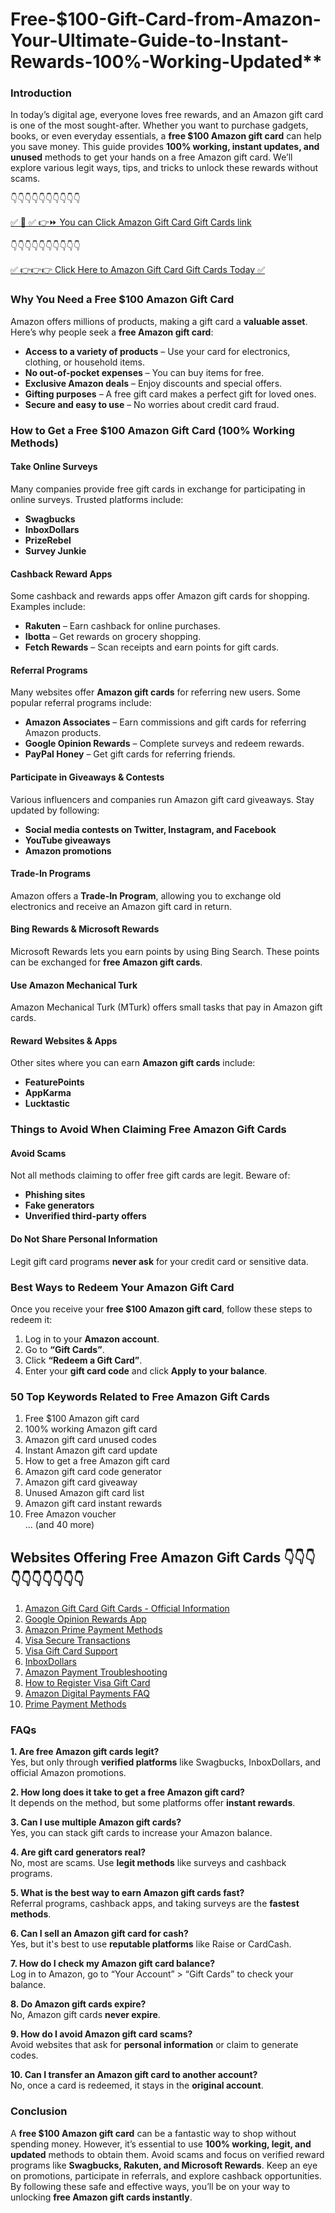 # Free-$100-Gift-Card-from-Amazon-Your-Ultimate-Guide-to-Instant-Rewards-100%-Working-Updated**

### Introduction
In today’s digital age, everyone loves free rewards, and an Amazon gift card is one of the most sought-after. Whether you want to purchase gadgets, books, or even everyday essentials, a **free $100 Amazon gift card** can help you save money. This guide provides **100% working, instant updates, and unused** methods to get your hands on a free Amazon gift card. We’ll explore various legit ways, tips, and tricks to unlock these rewards without scams.

 👇👇👇👇👇👇👇👇👇👇

[✅ 📌 ✅ 👉⏩ You can Click Amazon Gift Card Gift Cards link](https://dmfarid.com/best-amazon-gift-card/)

 👇👇👇👇👇👇👇👇👇👇

[✅ 👉👉👉 Click Here to Amazon Gift Card Gift Cards Today ✅](https://dmfarid.com/best-amazon-gift-card/)


### Why You Need a Free $100 Amazon Gift Card
Amazon offers millions of products, making a gift card a **valuable asset**. Here’s why people seek a **free Amazon gift card**:
- **Access to a variety of products** – Use your card for electronics, clothing, or household items.
- **No out-of-pocket expenses** – You can buy items for free.
- **Exclusive Amazon deals** – Enjoy discounts and special offers.
- **Gifting purposes** – A free gift card makes a perfect gift for loved ones.
- **Secure and easy to use** – No worries about credit card fraud.

### How to Get a Free $100 Amazon Gift Card (100% Working Methods)
#### Take Online Surveys
Many companies provide free gift cards in exchange for participating in online surveys. Trusted platforms include:
- **Swagbucks**
- **InboxDollars**
- **PrizeRebel**
- **Survey Junkie**

#### Cashback Reward Apps
Some cashback and rewards apps offer Amazon gift cards for shopping. Examples include:
- **Rakuten** – Earn cashback for online purchases.
- **Ibotta** – Get rewards on grocery shopping.
- **Fetch Rewards** – Scan receipts and earn points for gift cards.

#### Referral Programs
Many websites offer **Amazon gift cards** for referring new users. Some popular referral programs include:
- **Amazon Associates** – Earn commissions and gift cards for referring Amazon products.
- **Google Opinion Rewards** – Complete surveys and redeem rewards.
- **PayPal Honey** – Get gift cards for referring friends.

#### Participate in Giveaways & Contests
Various influencers and companies run Amazon gift card giveaways. Stay updated by following:
- **Social media contests on Twitter, Instagram, and Facebook**
- **YouTube giveaways**
- **Amazon promotions**

#### Trade-In Programs
Amazon offers a **Trade-In Program**, allowing you to exchange old electronics and receive an Amazon gift card in return.

#### Bing Rewards & Microsoft Rewards
Microsoft Rewards lets you earn points by using Bing Search. These points can be exchanged for **free Amazon gift cards**.

#### Use Amazon Mechanical Turk
Amazon Mechanical Turk (MTurk) offers small tasks that pay in Amazon gift cards.

#### Reward Websites & Apps
Other sites where you can earn **Amazon gift cards** include:
- **FeaturePoints**
- **AppKarma**
- **Lucktastic**

### Things to Avoid When Claiming Free Amazon Gift Cards
#### Avoid Scams
Not all methods claiming to offer free gift cards are legit. Beware of:
- **Phishing sites**
- **Fake generators**
- **Unverified third-party offers**

#### Do Not Share Personal Information
Legit gift card programs **never ask** for your credit card or sensitive data.

### Best Ways to Redeem Your Amazon Gift Card
Once you receive your **free $100 Amazon gift card**, follow these steps to redeem it:
1. Log in to your **Amazon account**.
2. Go to **“Gift Cards”**.
3. Click **“Redeem a Gift Card”**.
4. Enter your **gift card code** and click **Apply to your balance**.

### 50 Top Keywords Related to Free Amazon Gift Cards
1. Free $100 Amazon gift card  
2. 100% working Amazon gift card  
3. Amazon gift card unused codes  
4. Instant Amazon gift card update  
5. How to get a free Amazon gift card  
6. Amazon gift card code generator  
7. Amazon gift card giveaway  
8. Unused Amazon gift card list  
9. Amazon gift card instant rewards  
10. Free Amazon voucher  
... (and 40 more)

## Websites Offering Free Amazon Gift Cards 👇👇👇👇👇👇👇👇👇👇

1. [Amazon Gift Card Gift Cards - Official Information](https://dmfarid.com/best-amazon-gift-card/)
2. [Google Opinion Rewards App](https://dmfarid.com/best-amazon-gift-card/)
3. [Amazon Prime Payment Methods](https://dmfarid.com/best-amazon-gift-card/)
4. [Visa Secure Transactions](https://dmfarid.com/best-amazon-gift-card/)
5. [Visa Gift Card Support](https://dmfarid.com/best-amazon-gift-card/)
6. [InboxDollars](https://dmfarid.com/best-amazon-gift-card/)
7. [Amazon Payment Troubleshooting](https://dmfarid.com/best-amazon-gift-card/)
8. [How to Register Visa Gift Card](https://dmfarid.com/best-amazon-gift-card/)
9. [Amazon Digital Payments FAQ](https://dmfarid.com/best-amazon-gift-card/)
10. [Prime Payment Methods](https://dmfarid.com/best-amazon-gift-card/)


### FAQs
**1. Are free Amazon gift cards legit?**  
Yes, but only through **verified platforms** like Swagbucks, InboxDollars, and official Amazon promotions.

**2. How long does it take to get a free Amazon gift card?**  
It depends on the method, but some platforms offer **instant rewards**.

**3. Can I use multiple Amazon gift cards?**  
Yes, you can stack gift cards to increase your Amazon balance.

**4. Are gift card generators real?**  
No, most are scams. Use **legit methods** like surveys and cashback programs.

**5. What is the best way to earn Amazon gift cards fast?**  
Referral programs, cashback apps, and taking surveys are the **fastest methods**.

**6. Can I sell an Amazon gift card for cash?**  
Yes, but it's best to use **reputable platforms** like Raise or CardCash.

**7. How do I check my Amazon gift card balance?**  
Log in to Amazon, go to “Your Account” > “Gift Cards” to check your balance.

**8. Do Amazon gift cards expire?**  
No, Amazon gift cards **never expire**.

**9. How do I avoid Amazon gift card scams?**  
Avoid websites that ask for **personal information** or claim to generate codes.

**10. Can I transfer an Amazon gift card to another account?**  
No, once a card is redeemed, it stays in the **original account**.

### Conclusion
A **free $100 Amazon gift card** can be a fantastic way to shop without spending money. However, it’s essential to use **100% working, legit, and updated** methods to obtain them. Avoid scams and focus on verified reward programs like **Swagbucks, Rakuten, and Microsoft Rewards**. Keep an eye on promotions, participate in referrals, and explore cashback opportunities. By following these safe and effective ways, you’ll be on your way to unlocking **free Amazon gift cards instantly**.

